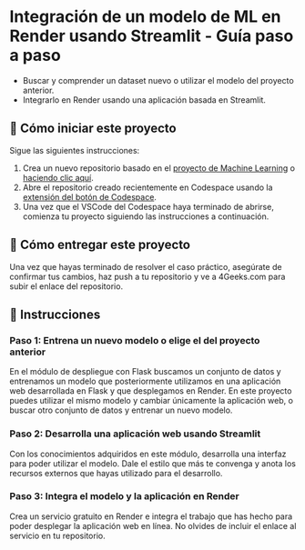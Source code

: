 <!-- hide -->
# Integración de un modelo de ML en Render usando Streamlit - Guía paso a paso
<!-- endhide -->

- Buscar y comprender un dataset nuevo o utilizar el modelo del proyecto anterior.
- Integrarlo en Render usando una aplicación basada en Streamlit.

## 🌱 Cómo iniciar este proyecto

Sigue las siguientes instrucciones:

1. Crea un nuevo repositorio basado en el [proyecto de Machine Learning](https://github.com/4GeeksAcademy/machine-learning-python-template) o [haciendo clic aquí](https://github.com/4GeeksAcademy/machine-learning-python-template/generate).
2. Abre el repositorio creado recientemente en Codespace usando la [extensión del botón de Codespace](https://docs.github.com/es/codespaces/developing-in-codespaces/creating-a-codespace-for-a-repository#creating-a-codespace-for-a-repository).
3. Una vez que el VSCode del Codespace haya terminado de abrirse, comienza tu proyecto siguiendo las instrucciones a continuación.

## 🚛 Cómo entregar este proyecto

Una vez que hayas terminado de resolver el caso práctico, asegúrate de confirmar tus cambios, haz push a tu repositorio y ve a 4Geeks.com para subir el enlace del repositorio.

## 📝 Instrucciones

### Paso 1: Entrena un nuevo modelo o elige el del proyecto anterior

En el módulo de despliegue con Flask buscamos un conjunto de datos y entrenamos un modelo que posteriormente utilizamos en una aplicación web desarrollada en Flask y que desplegamos en Render. En este proyecto puedes utilizar el mismo modelo y cambiar únicamente la aplicación web, o buscar otro conjunto de datos y entrenar un nuevo modelo.

### Paso 2: Desarrolla una aplicación web usando Streamlit

Con los conocimientos adquiridos en este módulo, desarrolla una interfaz para poder utilizar el modelo. Dale el estilo que más te convenga y anota los recursos externos que hayas utilizado para el desarrollo.

### Paso 3: Integra el modelo y la aplicación en Render

Crea un servicio gratuito en Render e integra el trabajo que has hecho para poder desplegar la aplicación web en línea. No olvides de incluir el enlace al servicio en tu repositorio.
